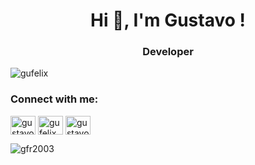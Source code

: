 <h1 align="center">Hi 👋, I'm Gustavo !</h1>
<h3 align="center">Developer</h3>

<p align="left"> <img src="https://komarev.com/ghpvc/?username=gufelix&label=Profile%20views&color=0e75b6&style=flat" alt="gufelix" /> </p>


<h3 align="left">Connect with me:</h3>
<p align="left">
<a href="https://www.linkedin.com/in/gufelix/" target="blank"><img align="center" src="https://raw.githubusercontent.com/rahuldkjain/github-profile-readme-generator/master/src/images/icons/Social/linked-in-alt.svg" alt="gustavo félix" height="30" width="40" /></a>
<a href="https://stackoverflow.com/users/gufelix" target="blank"><img align="center" src="https://raw.githubusercontent.com/rahuldkjain/github-profile-readme-generator/master/src/images/icons/Social/stack-overflow.svg" alt="gufelix" height="30" width="40" /></a>
<a href="https://instagram.com/gustavo_felix_03" target="blank"><img align="center" src="https://raw.githubusercontent.com/rahuldkjain/github-profile-readme-generator/master/src/images/icons/Social/instagram.svg" alt="gustavo_felix_03" height="30" width="40" /></a>
</p>

<p><img align="center" src="https://github-readme-streak-stats.herokuapp.com/?user=gfr2003&" alt="gfr2003" /></p>
